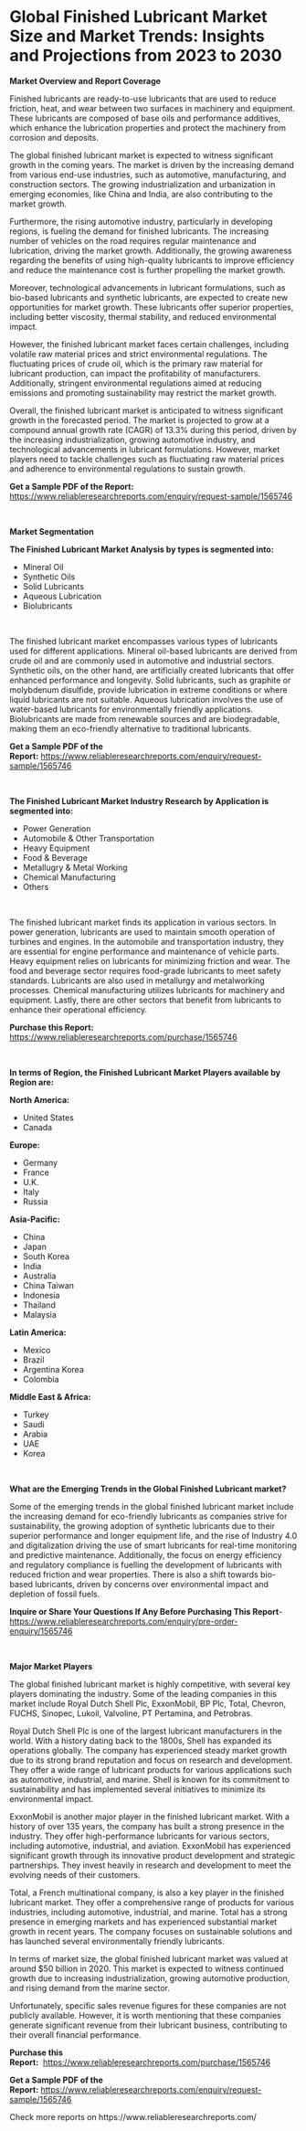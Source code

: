 <p><h1>Global Finished Lubricant Market Size and Market Trends: Insights and Projections from 2023 to 2030</h1></p><p><strong>Market Overview and Report Coverage</strong></p>
<p><p>Finished lubricants are ready-to-use lubricants that are used to reduce friction, heat, and wear between two surfaces in machinery and equipment. These lubricants are composed of base oils and performance additives, which enhance the lubrication properties and protect the machinery from corrosion and deposits.</p><p>The global finished lubricant market is expected to witness significant growth in the coming years. The market is driven by the increasing demand from various end-use industries, such as automotive, manufacturing, and construction sectors. The growing industrialization and urbanization in emerging economies, like China and India, are also contributing to the market growth.</p><p>Furthermore, the rising automotive industry, particularly in developing regions, is fueling the demand for finished lubricants. The increasing number of vehicles on the road requires regular maintenance and lubrication, driving the market growth. Additionally, the growing awareness regarding the benefits of using high-quality lubricants to improve efficiency and reduce the maintenance cost is further propelling the market growth.</p><p>Moreover, technological advancements in lubricant formulations, such as bio-based lubricants and synthetic lubricants, are expected to create new opportunities for market growth. These lubricants offer superior properties, including better viscosity, thermal stability, and reduced environmental impact.</p><p>However, the finished lubricant market faces certain challenges, including volatile raw material prices and strict environmental regulations. The fluctuating prices of crude oil, which is the primary raw material for lubricant production, can impact the profitability of manufacturers. Additionally, stringent environmental regulations aimed at reducing emissions and promoting sustainability may restrict the market growth.</p><p>Overall, the finished lubricant market is anticipated to witness significant growth in the forecasted period. The market is projected to grow at a compound annual growth rate (CAGR) of 13.3% during this period, driven by the increasing industrialization, growing automotive industry, and technological advancements in lubricant formulations. However, market players need to tackle challenges such as fluctuating raw material prices and adherence to environmental regulations to sustain growth.</p></p>
<p><strong>Get a Sample PDF of the Report:</strong> <a href="https://www.reliableresearchreports.com/enquiry/request-sample/1565746">https://www.reliableresearchreports.com/enquiry/request-sample/1565746</a></p>
<p>&nbsp;</p>
<p><strong>Market Segmentation</strong></p>
<p><strong>The Finished Lubricant Market Analysis by types is segmented into:</strong></p>
<p><ul><li>Mineral Oil</li><li>Synthetic Oils</li><li>Solid Lubricants</li><li>Aqueous Lubrication</li><li>Biolubricants</li></ul></p>
<p>&nbsp;</p>
<p><p>The finished lubricant market encompasses various types of lubricants used for different applications. Mineral oil-based lubricants are derived from crude oil and are commonly used in automotive and industrial sectors. Synthetic oils, on the other hand, are artificially created lubricants that offer enhanced performance and longevity. Solid lubricants, such as graphite or molybdenum disulfide, provide lubrication in extreme conditions or where liquid lubricants are not suitable. Aqueous lubrication involves the use of water-based lubricants for environmentally friendly applications. Biolubricants are made from renewable sources and are biodegradable, making them an eco-friendly alternative to traditional lubricants.</p></p>
<p><strong>Get a Sample PDF of the Report:</strong>&nbsp;<a href="https://www.reliableresearchreports.com/enquiry/request-sample/1565746">https://www.reliableresearchreports.com/enquiry/request-sample/1565746</a></p>
<p>&nbsp;</p>
<p><strong>The Finished Lubricant Market Industry Research by Application is segmented into:</strong></p>
<p><ul><li>Power Generation</li><li>Automobile & Other Transportation</li><li>Heavy Equipment</li><li>Food & Beverage</li><li>Metallugry & Metal Working</li><li>Chemical Manufacturing</li><li>Others</li></ul></p>
<p>&nbsp;</p>
<p><p>The finished lubricant market finds its application in various sectors. In power generation, lubricants are used to maintain smooth operation of turbines and engines. In the automobile and transportation industry, they are essential for engine performance and maintenance of vehicle parts. Heavy equipment relies on lubricants for minimizing friction and wear. The food and beverage sector requires food-grade lubricants to meet safety standards. Lubricants are also used in metallurgy and metalworking processes. Chemical manufacturing utilizes lubricants for machinery and equipment. Lastly, there are other sectors that benefit from lubricants to enhance their operational efficiency.</p></p>
<p><strong>Purchase this Report:</strong>&nbsp; <a href="https://www.reliableresearchreports.com/purchase/1565746">https://www.reliableresearchreports.com/purchase/1565746</a></p>
<p>&nbsp;</p>
<p><strong>In terms of Region, the Finished Lubricant Market Players available by Region are:</strong></p>
<p>
    <p> <strong> North America: </strong>
        <ul>
            <li>United States</li>
            <li>Canada</li>
        </ul>
        </p> 
    <p> <strong> Europe: </strong>
        <ul>
            <li>Germany</li>
            <li>France</li>
            <li>U.K.</li>
            <li>Italy</li>
            <li>Russia</li>
        </ul>
        </p> 
    <p> <strong> Asia-Pacific: </strong>
        <ul>
            <li>China</li>
            <li>Japan</li>
            <li>South Korea</li>
            <li>India</li>
            <li>Australia</li>
            <li>China Taiwan</li>
            <li>Indonesia</li>
            <li>Thailand</li>
            <li>Malaysia</li>
        </ul>
        </p> 
    <p> <strong> Latin America: </strong>
        <ul>
            <li>Mexico</li>
            <li>Brazil</li>
            <li>Argentina Korea</li>
            <li>Colombia</li>
        </ul>
        </p> 
    <p> <strong> Middle East & Africa: </strong>
        <ul>
            <li>Turkey</li>
            <li>Saudi</li>
            <li>Arabia</li>
            <li>UAE</li>
            <li>Korea</li>
        </ul>
    </p>
    </p>
<p>&nbsp;</p>
<p><strong>What are the Emerging Trends in the Global Finished Lubricant market?</strong></p>
<p><p>Some of the emerging trends in the global finished lubricant market include the increasing demand for eco-friendly lubricants as companies strive for sustainability, the growing adoption of synthetic lubricants due to their superior performance and longer equipment life, and the rise of Industry 4.0 and digitalization driving the use of smart lubricants for real-time monitoring and predictive maintenance. Additionally, the focus on energy efficiency and regulatory compliance is fuelling the development of lubricants with reduced friction and wear properties. There is also a shift towards bio-based lubricants, driven by concerns over environmental impact and depletion of fossil fuels.</p></p>
<p><strong>Inquire or Share Your Questions If Any Before Purchasing This Report</strong>- <a href="https://www.reliableresearchreports.com/enquiry/pre-order-enquiry/1565746">https://www.reliableresearchreports.com/enquiry/pre-order-enquiry/1565746</a></p>
<p>&nbsp;</p>
<p><strong>Major Market Players</strong></p>
<p><p>The global finished lubricant market is highly competitive, with several key players dominating the industry. Some of the leading companies in this market include Royal Dutch Shell Plc, ExxonMobil, BP Plc, Total, Chevron, FUCHS, Sinopec, Lukoil, Valvoline, PT Pertamina, and Petrobras.</p><p>Royal Dutch Shell Plc is one of the largest lubricant manufacturers in the world. With a history dating back to the 1800s, Shell has expanded its operations globally. The company has experienced steady market growth due to its strong brand reputation and focus on research and development. They offer a wide range of lubricant products for various applications such as automotive, industrial, and marine. Shell is known for its commitment to sustainability and has implemented several initiatives to minimize its environmental impact.</p><p>ExxonMobil is another major player in the finished lubricant market. With a history of over 135 years, the company has built a strong presence in the industry. They offer high-performance lubricants for various sectors, including automotive, industrial, and aviation. ExxonMobil has experienced significant growth through its innovative product development and strategic partnerships. They invest heavily in research and development to meet the evolving needs of their customers.</p><p>Total, a French multinational company, is also a key player in the finished lubricant market. They offer a comprehensive range of products for various industries, including automotive, industrial, and marine. Total has a strong presence in emerging markets and has experienced substantial market growth in recent years. The company focuses on sustainable solutions and has launched several environmentally friendly lubricants.</p><p>In terms of market size, the global finished lubricant market was valued at around $50 billion in 2020. This market is expected to witness continued growth due to increasing industrialization, growing automotive production, and rising demand from the marine sector.</p><p>Unfortunately, specific sales revenue figures for these companies are not publicly available. However, it is worth mentioning that these companies generate significant revenue from their lubricant business, contributing to their overall financial performance.</p></p>
<p><strong>Purchase this Report:</strong>&nbsp;&nbsp;<a href="https://www.reliableresearchreports.com/purchase/1565746">https://www.reliableresearchreports.com/purchase/1565746</a></p>
<p></p>
<p><strong>Get a Sample PDF of the Report:</strong>&nbsp;<a href="https://www.reliableresearchreports.com/enquiry/request-sample/1565746">https://www.reliableresearchreports.com/enquiry/request-sample/1565746</a></p>
<p>Check more reports on https://www.reliableresearchreports.com/</p>